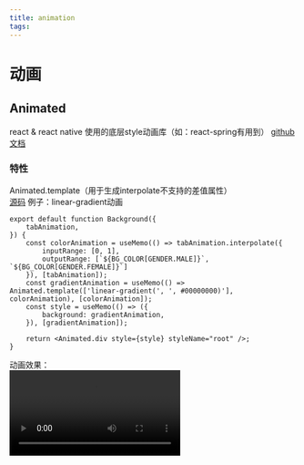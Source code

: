 ```yaml
---
title: animation
tags:
---
```


# 动画

## Animated
react & react native 使用的底层style动画库（如：react-spring有用到）
[github](https://github.com/animatedjs/animated) [文档](http://animatedjs.github.io/interactive-docs/)

### 特性
Animated.template（用于生成interpolate不支持的差值属性）   
[源码](https://github.com/animatedjs/animated/blob/master/src/AnimatedTemplate.js)
例子：linear-gradient动画   
```
export default function Background({
    tabAnimation,
}) {
    const colorAnimation = useMemo(() => tabAnimation.interpolate({
        inputRange: [0, 1],
        outputRange: [`${BG_COLOR[GENDER.MALE]}`, `${BG_COLOR[GENDER.FEMALE]}`]
    }), [tabAnimation]);
    const gradientAnimation = useMemo(() => Animated.template(['linear-gradient(', ', #00000000)'], colorAnimation), [colorAnimation]);
    const style = useMemo(() => ({
        background: gradientAnimation,
    }), [gradientAnimation]);

    return <Animated.div style={style} styleName="root" />;
}
```   
动画效果：   
<video src="./animation/linear-gradient-animation.mov" />
